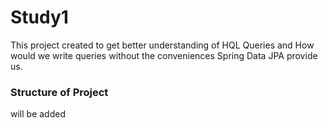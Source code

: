 # Study1
This project created to get better understanding of HQL Queries and How would we write queries without the conveniences Spring Data JPA provide us.

### Structure of Project
will be added
